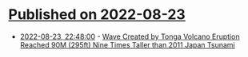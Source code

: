 # [Published on 2022-08-23](index.md)

* [2022-08-23, 22:48:00](https://soylentnews.org/article.pl?sid=22/08/22/049210&from=rss) - [Wave Created by Tonga Volcano Eruption Reached 90M (295ft) Nine Times Taller than 2011 Japan Tsunami](https://soylentnews.org/article.pl?sid=22/08/22/049210&from=rss)
